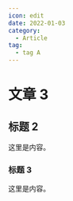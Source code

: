 ```yaml
---
icon: edit
date: 2022-01-03
category:
  - Article
tag:
  - tag A
---
```


# 文章 3

## 标题 2

这里是内容。

### 标题 3

这里是内容。
